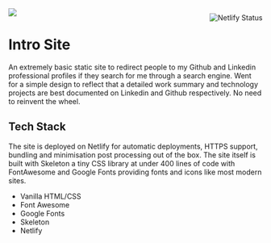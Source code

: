 
<img src='preview.gif' />

<img style='padding-top:10px' alt='Netlify Status' src='https://api.netlify.com/api/v1/badges/8a2b5aac-70fc-4a0f-a414-72a4fb84f6fd/deploy-status' align='right' />

# Intro Site

An extremely basic static site to redirect people to my Github and Linkedin professional profiles if they search for me through a search engine. Went for a simple design to reflect that a detailed work summary and technology projects are best documented on Linkedin and Github respectively. No need to reinvent the wheel.

## Tech Stack

The site is deployed on Netlify for automatic deployments, HTTPS support, bundling and minimisation post processing out of the box. The site itself is built with Skeleton a tiny CSS library at under 400 lines of code with FontAwesome and Google Fonts providing fonts and icons like most modern sites.

* Vanilla HTML/CSS
* Font Awesome 
* Google Fonts
* Skeleton
* Netlify